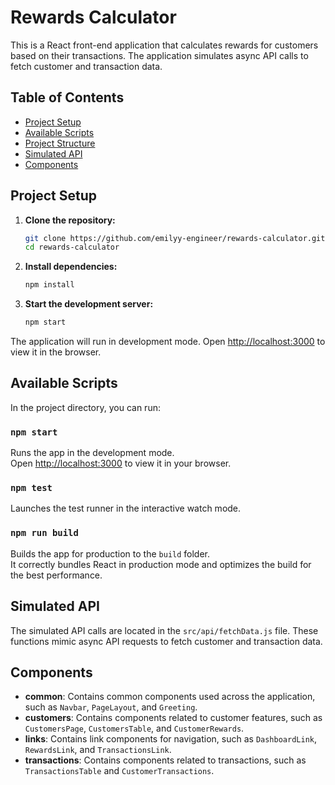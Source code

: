 # Rewards Calculator

This is a React front-end application that calculates rewards for customers based on their transactions. The application simulates async API calls to fetch customer and transaction data.

## Table of Contents

- [Project Setup](#project-setup)
- [Available Scripts](#available-scripts)
- [Project Structure](#project-structure)
- [Simulated API](#simulated-api)
- [Components](#components)

## Project Setup
1. **Clone the repository:**
    ```sh
    git clone https://github.com/emilyy-engineer/rewards-calculator.git
    cd rewards-calculator
    ```
2. **Install dependencies:**
    ```sh
    npm install
    ```

3. **Start the development server:**
    ```sh
    npm start
    ```

The application will run in development mode. Open [http://localhost:3000](http://localhost:3000) to view it in the browser.

## Available Scripts

In the project directory, you can run:

### `npm start`

Runs the app in the development mode.\
Open [http://localhost:3000](http://localhost:3000) to view it in your browser.

### `npm test`

Launches the test runner in the interactive watch mode.

### `npm run build`

Builds the app for production to the `build` folder.\
It correctly bundles React in production mode and optimizes the build for the best performance.

## Simulated API

The simulated API calls are located in the `src/api/fetchData.js` file. These functions mimic async API requests to fetch customer and transaction data.

## Components

- **common**: Contains common components used across the application, such as `Navbar`, `PageLayout`, and `Greeting`.
- **customers**: Contains components related to customer features, such as `CustomersPage`, `CustomersTable`, and `CustomerRewards`.
- **links**: Contains link components for navigation, such as `DashboardLink`, `RewardsLink`, and `TransactionsLink`.
- **transactions**: Contains components related to transactions, such as `TransactionsTable` and `CustomerTransactions`.
